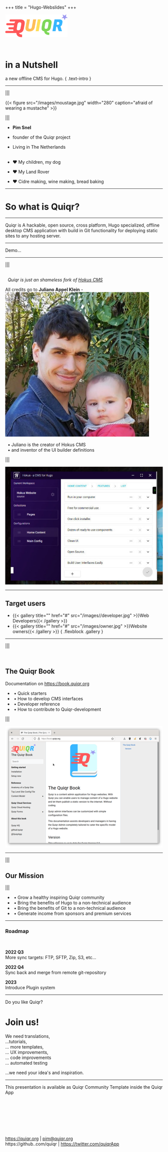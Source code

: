 +++
title = "Hugo-Webslides"
+++

<img src="/images/hugoconf-white.png" style="max-width:200px;position:absolute; bottom: -200px;right:-100px;" />

<!--: .wrap .size-70 ..aligncenter bgimage=images/pencil2.jpg -->

<img src="/images/logo-nav.png" style="max-width:200px;margin-bottom:2em;" />

# **in a Nutshell**

a new offline CMS for Hugo.
{ .text-intro }


---
<!-- : .wrap -->

|||

{{< figure src="/images/moustage.jpg" width="280" caption="afraid of wearing a mustache" >}}

|||

- **Pim Snel**
- founder of the Quiqr project
- Living in The Netherlands<br><br>

- ❤️ My children, my dog
- ❤️ My Land Rover
- ❤️ Cidre making, wine making, bread baking

---

<!--: .wrap ..content-center -->




# So what is Quiqr?

---

<!--: .wrap ..content-center -->

Quiqr is A hackable, open source, cross platform, Hugo specialized, offline desktop CMS application with build in Git functionality for deploying static sites to any hosting server.

---

Demo...

---


|||

&nbsp;<br/>
&nbsp;&nbsp;*Quiqr is just an shameless fork of [Hokus CMS](https://www.hokuscms.com)*


All credits go to **Juliano Appel Klein** - <img class="avatar-40" src="/images/3170711.jpg" />

&nbsp;&nbsp;• Juliano is the creator of Hokus CMS<br>
&nbsp;&nbsp;•  and inventor of the UI builder definitions

|||

<img src="/images/hokuscms.jpg" />

---
<!--: .wrap -->

## **Target users**

- {{< gallery title="" href="#" src="/images//developer.jpg" >}}Web Developers{{< /gallery >}}
- {{< gallery title="" href="#" src="/images/owner.jpg" >}}Website owners{{< /gallery >}}
{ .flexblock .gallery }

---

|||

&nbsp;

## **The Quiqr Book**

Documentation on https://book.quiqr.org

- &nbsp;• Quick starters
- &nbsp;• How to develop CMS interfaces
- &nbsp;• Developer reference
- &nbsp;• How to contribute to Quiqr-development

|||

<img src="/images/book.png" >

---



|||

## **Our Mission**

|||

- &nbsp;• Grow a healthy inspiring Quiqr community
- &nbsp;• Bring the benefits of Hugo to a non-technical audience
- &nbsp;• Bring the benefits of Git to a non-technical audience
- &nbsp;• Generate income from sponsors and premium services

---

<!--: .wrap ..content-center -->

### Roadmap
<br>

**2022 Q3**<br>
More sync targets: FTP, SFTP, Zip, S3, etc...

**2022 Q4**<br>
Sync back and merge from remote git-repository

**2023**<br>
Introduce Plugin system


---

<!--: .wrap ..content-center -->

Do you like Quiqr?

# Join us!

We need translations,<br>
...tutorials,<br>
... more templates, <br>
... UX improvements,<br>
... code improvements<br>
... automated testing

...we need your idea's and inspiration.

---
This presentation is available as Quiqr Community Template inside the Quiqr App

<!--: .wrap ..content-center bgimage=images/quiqr-animation.gif -->

<br><br><br><br><br><br>

https://quiqr.org | pim@quiqr.org<br>
https://github..com/quiqr | https://twitter.com/quiqrApp


